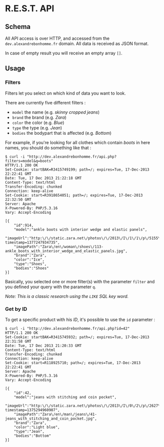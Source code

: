 # R.E.S.T. API

## Schema
All API access is over HTTP, and accessed from the `dev.alexandrebonhomme.fr` domain. All data is received as JSON format.

In case of empty result you will receive an empty array `[]`.

## Usage

### Filters
Filters let you select on which kind of data you want to look. 

There are currently five different filters :

* `model` the name (e.g. _skinny cropped jeans_)
* `brand` the brand (e.g. _Zara_)
* `color` the color (e.g. _Blue_)
* `type` the type (e.g. _Jean_)
* `bodies` the bodypart that is affected (e.g. _Bottom_)

For example, if you're looking for all clothes which contain _boots_ in here names, you should do something like that :

```
$ curl -i "http://dev.alexandrebonhomme.fr/api.php?filters=model&q=boots"
HTTP/1.1 200 OK
Set-Cookie: startBAK=R3415749199; path=/; expires=Tue, 17-Dec-2013 22:22:41 GMT
Date: Tue, 17 Dec 2013 21:22:18 GMT
Content-Type: text/html
Transfer-Encoding: chunked
Connection: keep-alive
Set-Cookie: start=R3918654051; path=/; expires=Tue, 17-Dec-2013 22:32:50 GMT
Server: Apache
X-Powered-By: PHP/5.3.16
Vary: Accept-Encoding

[{
	"id":914,
	"model":"ankle boots with interior wedge and elastic panels",
	"imageUrl":"http:\/\/static.zara.net\/photos\/\/2013\/I\/1\/1\/p\/5155\/201\/003\/2\/w\/400\/5155201003_1_1_1.jpg?timestamp=1377247934735",
	"imagePath":"Zara\/en\/woman\/shoes\/113-ankle_boots_with_interior_wedge_and_elastic_panels.jpg",
	"brand":"Zara",
	"color":"Ice",
	"type":"Shoes",
	"bodies":"Shoes"
}]
```

Basically, you selected one or more filter(s) with the parameter `filter` and you defined your query with the parameter `q`.

_Note: This is a classic research using the `LIKE` SQL key word._

### Get by ID

To get a specific product with his _ID_, it's possible to use the `id` parameter :
```
$ curl -i "http://dev.alexandrebonhomme.fr/api.php?id=42"
HTTP/1.1 200 OK
Set-Cookie: startBAK=R3415745932; path=/; expires=Tue, 17-Dec-2013 22:31:58 GMT
Date: Tue, 17 Dec 2013 21:20:33 GMT
Content-Type: text/html
Transfer-Encoding: chunked
Connection: keep-alive
Set-Cookie: start=R118925710; path=/; expires=Tue, 17-Dec-2013 22:22:41 GMT
Server: Apache
X-Powered-By: PHP/5.3.16
Vary: Accept-Encoding

[{
	"id":42,
	"model":"jeans with stitching and coin pocket",
	"imageUrl":"http:\/\/static.zara.net\/photos\/\/2013\/I\/0\/2\/p\/2627\/301\/406\/2\/w\/400\/2627301406_6_1_1.jpg?timestamp=1375294960907",
	"imagePath":"Zara\/en\/man\/jeans\/41-jeans_with_stitching_and_coin_pocket.jpg",
	"brand":"Zara",
	"color":"Light blue",
	"type":"Jean",
	"bodies":"Bottom"
}]
```